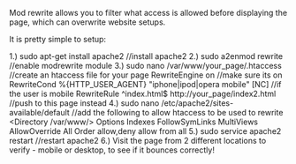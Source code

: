 Mod rewrite allows you to filter what access is allowed before displaying the page, which can overwrite website setups.

It is pretty simple to setup:

1.) sudo apt-get install apache2 //install apache2
2.) sudo a2enmod rewrite //enable modrewrite module
3.) sudo nano /var/www/your_page/.htaccess //create an htaccess file for your page
    RewriteEngine on //make sure its on
    RewriteCond %{HTTP_USER_AGENT} "iphone|ipod|opera mobile" [NC] //if the user is mobile
    RewriteRule ^index.html$ http://your_page/index2.html //push to this page instead
4.) sudo nano /etc/apache2/sites-available/default //add the following to allow htaccess to be used to rewrite
     <Directory /var/www/>
                Options Indexes FollowSymLinks MultiViews
                AllowOverride All
                Order allow,deny
                allow from all
     </Directory>
5.) sudo service apache2 restart //restart apache2
6.) Visit the page from 2 different locations to verify - mobile or desktop, to see if it bounces correctly!
